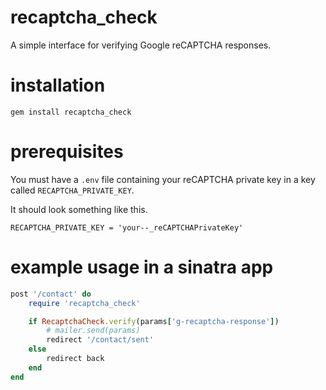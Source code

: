 # recaptcha_check
A simple interface for verifying Google reCAPTCHA responses.

# installation
```
gem install recaptcha_check
```

# prerequisites
You must have a `.env` file containing your reCAPTCHA private key in a key called `RECAPTCHA_PRIVATE_KEY`. 

It should look something like this.
```
RECAPTCHA_PRIVATE_KEY = 'your--_reCAPTCHAPrivateKey'
```

# example usage in a sinatra app
```Ruby
post '/contact' do
    require 'recaptcha_check'

    if RecaptchaCheck.verify(params['g-recaptcha-response'])
        # mailer.send(params)
        redirect '/contact/sent'
    else
        redirect back
    end
end
```